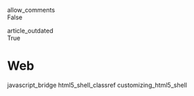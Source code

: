 allow\_comments  
False

article\_outdated  
True

# Web

javascript\_bridge html5\_shell\_classref customizing\_html5\_shell
